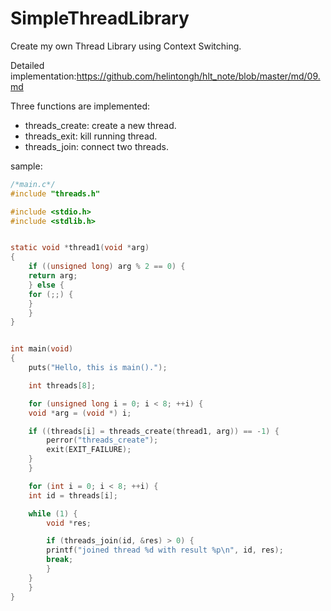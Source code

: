 # SimpleThreadLibrary
Create my own Thread Library using Context Switching.

Detailed implementation:https://github.com/helintongh/hlt_note/blob/master/md/09.md

Three functions are implemented:

- threads_create: create a new thread.
- threads_exit: kill running thread.
- threads_join: connect two threads.

sample:
```C
/*main.c*/
#include "threads.h"

#include <stdio.h>
#include <stdlib.h>


static void *thread1(void *arg)
{
    if ((unsigned long) arg % 2 == 0) {
	return arg;
    } else {
	for (;;) {
	}
    }
}


int main(void)
{
    puts("Hello, this is main().");

    int threads[8];

    for (unsigned long i = 0; i < 8; ++i) {
	void *arg = (void *) i;

	if ((threads[i] = threads_create(thread1, arg)) == -1) {
	    perror("threads_create");
	    exit(EXIT_FAILURE);
	}
    }

    for (int i = 0; i < 8; ++i) {
	int id = threads[i];

	while (1) {
	    void *res;

	    if (threads_join(id, &res) > 0) {
		printf("joined thread %d with result %p\n", id, res);
		break;
	    }
	}
    }
}

```